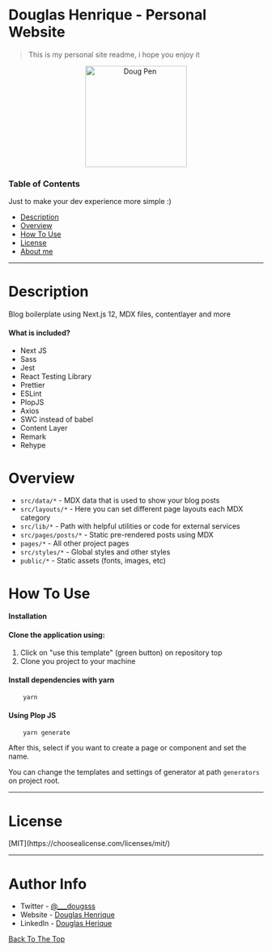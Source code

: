 <a name="read-me-template" />

# Douglas Henrique - Personal Website

> This is my personal site readme, i hope you enjoy it

<p align="center">
    <img src="https://user-images.githubusercontent.com/9868584/143581770-3d23227d-214c-4c96-8762-acb62788ad2f.png" width="200" alt="Doug Pen" /> 
</p> 

### Table of Contents
Just to make your dev experience more simple :) 

- [Description](#description)
- [Overview](#overview)
- [How To Use](#how-to-use)
- [License](#license)
- [About me](#about-me)

---
<a name="description">
  <h1>Description </h1>
</a>
Blog boilerplate using Next.js 12, MDX files, contentlayer and more

#### What is included?

- Next JS
- Sass
- Jest
- React Testing Library 
- Prettier
- ESLint
- PlopJS
- Axios
- SWC instead of babel
- Content Layer
- Remark
- Rehype

<a name="overview">
  <h1>Overview</h1>
</a>

- `src/data/*` - MDX data that is used to show your blog posts
- `src/layouts/*` - Here you can set different page layouts each MDX category
- `src/lib/*` - Path with helpful utilities or code for external services
- `src/pages/posts/*` - Static pre-rendered posts using MDX
- `pages/*` - All other project pages
- `src/styles/*` - Global styles and other styles 
- `public/*` - Static assets (fonts, images, etc)

<a name="how-to-use">
  <h1>How To Use </h1>
</a>

#### Installation

#### Clone the application using:

1. Click on "use this template" (green button) on repository top
2. Clone you project to your machine

#### Install dependencies with yarn 

```html
    yarn
```

#### Using Plop JS

```html
    yarn generate 
```

After this, select if you want to create a page or component and set the name.

You can change the templates and settings of generator at path `generators` on project root. 

---

<a name="license">
  <h1>License </h1>
</a>
[MIT](https://choosealicense.com/licenses/mit/)

---

<a name="about-me">
  <h1> Author Info </h1> 
</a>

- Twitter - [@___dougsss](https://twitter.com/___dougsss)
- Website - [Douglas Henrique](http://dougdev.com.br/)
- LinkedIn - [Douglas Herique](https://www.linkedin.com/in/douglas-hsp/)

[Back To The Top](#read-me-template)
